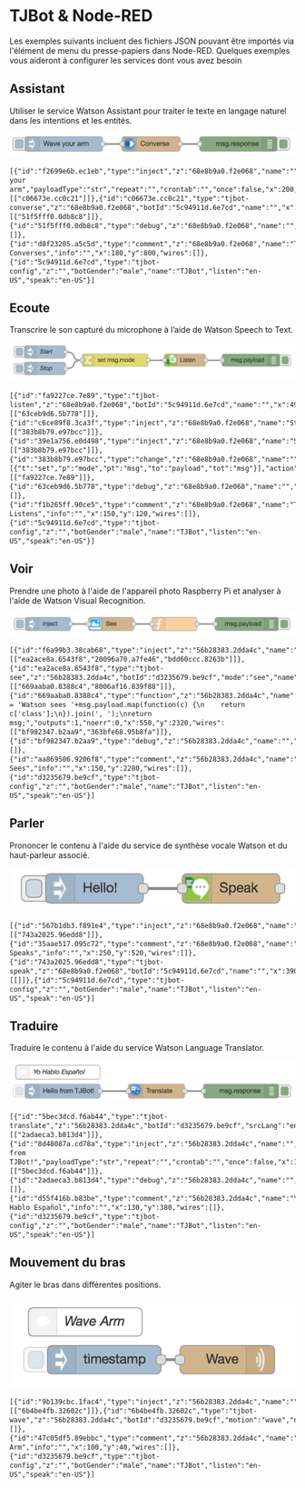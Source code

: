 # TJBot & Node-RED 

Les exemples suivants incluent des fichiers JSON pouvant être importés via l'élément de menu du presse-papiers dans Node-RED. 
Quelques exemples vous aideront à configurer les services dont vous avez besoin

## Assistant

Utiliser le service Watson Assistant pour traiter le texte en langage naturel dans les intentions et les entités.

![](/images/converse.png)

```
[{"id":"f2699e6b.ec1eb","type":"inject","z":"68e8b9a0.f2e068","name":"","topic":"","payload":"Wave your arm","payloadType":"str","repeat":"","crontab":"","once":false,"x":200,"y":840,"wires":[["c06673e.cc0c21"]]},{"id":"c06673e.cc0c21","type":"tjbot-converse","z":"68e8b9a0.f2e068","botId":"5c94911d.6e7cd","name":"","x":380,"y":840,"wires":[["51f5fff0.0db8c8"]]},{"id":"51f5fff0.0db8c8","type":"debug","z":"68e8b9a0.f2e068","name":"","active":true,"console":"false","complete":"response","x":560,"y":840,"wires":[]},{"id":"d8f23205.a5c5d","type":"comment","z":"68e8b9a0.f2e068","name":"TJBot Converses","info":"","x":180,"y":800,"wires":[]},{"id":"5c94911d.6e7cd","type":"tjbot-config","z":"","botGender":"male","name":"TJBot","listen":"en-US","speak":"en-US"}]
```

## Ecoute

Transcrire le son capturé du microphone à l’aide de Watson Speech to Text.

![](/images/listen.png)

```
[{"id":"fa9227ce.7e89","type":"tjbot-listen","z":"68e8b9a0.f2e068","botId":"5c94911d.6e7cd","name":"","x":490,"y":180,"wires":[["63ceb9d6.5b778"]]},{"id":"c6ce89f8.3ca3f","type":"inject","z":"68e8b9a0.f2e068","name":"Start","topic":"","payload":"start","payloadType":"str","repeat":"","crontab":"","once":false,"x":150,"y":160,"wires":[["383b8b79.e97bcc"]]},{"id":"39e1a756.e0d498","type":"inject","z":"68e8b9a0.f2e068","name":"Stop","topic":"","payload":"stop","payloadType":"str","repeat":"","crontab":"","once":false,"x":150,"y":200,"wires":[["383b8b79.e97bcc"]]},{"id":"383b8b79.e97bcc","type":"change","z":"68e8b9a0.f2e068","name":"","rules":[{"t":"set","p":"mode","pt":"msg","to":"payload","tot":"msg"}],"action":"","property":"","from":"","to":"","reg":false,"x":320,"y":180,"wires":[["fa9227ce.7e89"]]},{"id":"63ceb9d6.5b778","type":"debug","z":"68e8b9a0.f2e068","name":"","active":true,"console":"false","complete":"payload","x":650,"y":180,"wires":[]},{"id":"f1b265ff.90ce5","type":"comment","z":"68e8b9a0.f2e068","name":"TJBot Listens","info":"","x":150,"y":120,"wires":[]},{"id":"5c94911d.6e7cd","type":"tjbot-config","z":"","botGender":"male","name":"TJBot","listen":"en-US","speak":"en-US"}]
```

## Voir

Prendre une photo à l'aide de l'appareil photo Raspberry Pi et analyser à l'aide de Watson Visual Recognition.

![](/images/see.png)

```
[{"id":"f6a99b3.38cab68","type":"inject","z":"56b28383.2dda4c","name":"","topic":"","payload":"","payloadType":"str","repeat":"","crontab":"","once":false,"x":150,"y":2320,"wires":[["ea2ace8a.6543f8","20096a70.a7fe46","bdd60ccc.8263b"]]},{"id":"ea2ace8a.6543f8","type":"tjbot-see","z":"56b28383.2dda4c","botId":"d3235679.be9cf","mode":"see","name":"","x":410,"y":2320,"wires":[["669aaba0.8388c4","8006af16.839f88"]]},{"id":"669aaba0.8388c4","type":"function","z":"56b28383.2dda4c","name":"","func":"msg.payload = 'Watson sees '+msg.payload.map(function(c) {\n    return c['class'];\n}).join(', ');\nreturn msg;","outputs":1,"noerr":0,"x":550,"y":2320,"wires":[["bf982347.b2aa9","363bfe68.95b8fa"]]},{"id":"bf982347.b2aa9","type":"debug","z":"56b28383.2dda4c","name":"","active":true,"console":"false","complete":"payload","x":730,"y":2320,"wires":[]},{"id":"aa869506.9206f8","type":"comment","z":"56b28383.2dda4c","name":"TJBot Sees","info":"","x":150,"y":2280,"wires":[]},{"id":"d3235679.be9cf","type":"tjbot-config","z":"","botGender":"male","name":"TJBot","listen":"en-US","speak":"en-US"}]
```

## Parler

Prononcer le contenu à l'aide du service de synthèse vocale Watson et du haut-parleur associé.

![](/images/speak.png)

```
[{"id":"567b1db3.f891e4","type":"inject","z":"68e8b9a0.f2e068","name":"","topic":"","payload":"Hello!","payloadType":"str","repeat":"","crontab":"","once":false,"x":250,"y":560,"wires":[["743a2025.96edd8"]]},{"id":"35aae517.095c72","type":"comment","z":"68e8b9a0.f2e068","name":"TJBot Speaks","info":"","x":250,"y":520,"wires":[]},{"id":"743a2025.96edd8","type":"tjbot-speak","z":"68e8b9a0.f2e068","botId":"5c94911d.6e7cd","name":"","x":390,"y":560,"wires":[[]]},{"id":"5c94911d.6e7cd","type":"tjbot-config","z":"","botGender":"male","name":"TJBot","listen":"en-US","speak":"en-US"}]
```

## Traduire

Traduire le contenu à l'aide du service Watson Language Translator.

![](/images/translate.png)

```
[{"id":"5bec3dcd.f6ab44","type":"tjbot-translate","z":"56b28383.2dda4c","botId":"d3235679.be9cf","srcLang":"en","targetLang":"es","name":"","x":340,"y":420,"wires":[["2adaeca3.b813d4"]]},{"id":"8d48087a.cd78a","type":"inject","z":"56b28383.2dda4c","name":"","topic":"","payload":"Hello from TJBot!","payloadType":"str","repeat":"","crontab":"","once":false,"x":140,"y":420,"wires":[["5bec3dcd.f6ab44"]]},{"id":"2adaeca3.b813d4","type":"debug","z":"56b28383.2dda4c","name":"","active":true,"console":"false","complete":"response","x":520,"y":420,"wires":[]},{"id":"d55f416b.b83be","type":"comment","z":"56b28383.2dda4c","name":"Yo Hablo Español","info":"","x":130,"y":380,"wires":[]},{"id":"d3235679.be9cf","type":"tjbot-config","z":"","botGender":"male","name":"TJBot","listen":"en-US","speak":"en-US"}]
```

## Mouvement du bras

Agiter le bras dans différentes positions.

![](/images/wavearm.png)

```
[{"id":"9b139cbc.1fac4","type":"inject","z":"56b28383.2dda4c","name":"","topic":"","payload":"","payloadType":"date","repeat":"","crontab":"","once":false,"x":120,"y":80,"wires":[["6b4be4fb.32602c"]]},{"id":"6b4be4fb.32602c","type":"tjbot-wave","z":"56b28383.2dda4c","botId":"d3235679.be9cf","motion":"wave","name":"","x":250,"y":80,"wires":[]},{"id":"47c05df5.89ebbc","type":"comment","z":"56b28383.2dda4c","name":"Wave Arm","info":"","x":100,"y":40,"wires":[]},{"id":"d3235679.be9cf","type":"tjbot-config","z":"","botGender":"male","name":"TJBot","listen":"en-US","speak":"en-US"}]
```

